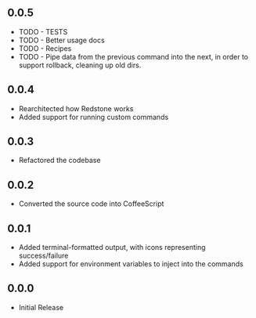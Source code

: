 0.0.5
---

- TODO - TESTS
- TODO - Better usage docs
- TODO - Recipes
- TODO - Pipe data from the previous command into the next, in order to support rollback, cleaning up old dirs.

0.0.4
---

- Rearchitected how Redstone works
- Added support for running custom commands

0.0.3
---

- Refactored the codebase

0.0.2
---

- Converted the source code into CoffeeScript

0.0.1 
---

- Added terminal-formatted output, with icons representing success/failure
- Added support for environment variables to inject into the commands 

0.0.0
---

- Initial Release